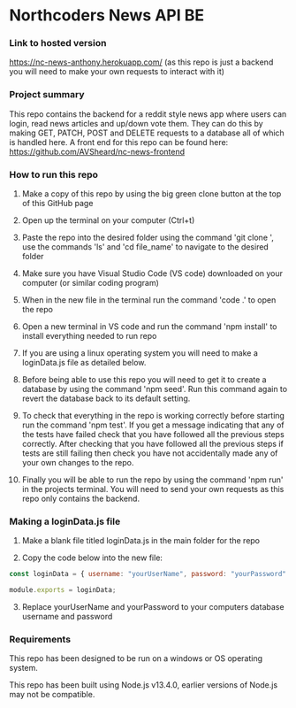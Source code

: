 # Northcoders News API BE

### Link to hosted version

https://nc-news-anthony.herokuapp.com/ (as this repo is just a backend you will need to make your own requests to interact with it)

### Project summary

This repo contains the backend for a reddit style news app where users can login, read news articles and up/down vote them. They can do this by making GET, PATCH, POST and DELETE requests to a database all of which is handled here. A front end for this repo can be found here: https://github.com/AVSheard/nc-news-frontend

### How to run this repo

1. Make a copy of this repo by using the big green clone button at the top of this GitHub page

2. Open up the terminal on your computer (Ctrl+t)

3. Paste the repo into the desired folder using the command 'git clone <repo-url>', use the commands 'ls' and 'cd file_name' to navigate to the desired folder 

4. Make sure you have Visual Studio Code (VS code) downloaded on your computer (or similar coding program)

5. When in the new file in the terminal run the command 'code .' to open the repo

6. Open a new terminal in VS code and run the command 'npm install' to install everything needed to run repo

7. If you are using a linux operating system you will need to make a loginData.js file as detailed below. 

8. Before being able to use this repo you will need to get it to create a database by using the command 'npm seed'. Run this command again to revert the database back to its default setting. 

9. To check that everything in the repo is working correctly before starting run the command 'npm test'. If you get a message indicating that any of the tests have failed check that you have followed all the previous steps correctly. After checking that you have followed all the previous steps if tests are still failing then check you have not accidentally made any of your own changes to the repo.

10. Finally you will be able to run the repo by using the command 'npm run' in the projects terminal. You will need to send your own requests as this repo only contains the backend.

### Making a loginData.js file

1. Make a blank file titled loginData.js in the main folder for the repo

2. Copy the code below into the new file:

```javascript
const loginData = { username: "yourUserName", password: "yourPassword" };

module.exports = loginData;
```

3. Replace yourUserName and yourPassword to your computers database username and password

### Requirements

This repo has been designed to be run on a windows or OS operating system. 

This repo has been built using Node.js v13.4.0, earlier versions of Node.js may not be compatible.
